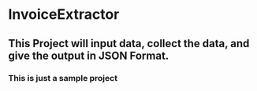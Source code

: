 # InvoiceExtractor
## This Project will input data, collect the data, and give the output in JSON Format. 
### This is just a sample project
